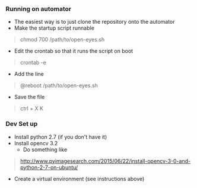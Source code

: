 

### Running on automator
* The easiest way is to just clone the repository onto the automator
* Make the startup script runnable
> chmod 700 /path/to/open-eyes.sh
*   Edit the crontab so that it runs the script on boot
> crontab -e
* Add the line
> @reboot /path/to/open-eyes.sh
* Save the file
> ctrl + X K

### Dev Set up
* Install python 2.7 (if you don't have it)
* Install opencv 3.2
  * Do something like
> http://www.pyimagesearch.com/2015/06/22/install-opencv-3-0-and-python-2-7-on-ubuntu/
* Create a virtual environment (see instructions above)
